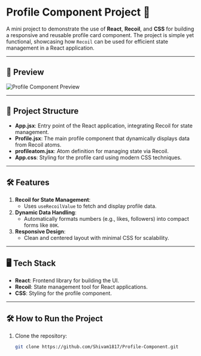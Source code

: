 # Profile Component Project 🚀

A mini project to demonstrate the use of **React**, **Recoil**, and **CSS** for building a responsive and reusable profile card component. The project is simple yet functional, showcasing how `Recoil` can be used for efficient state management in a React application.

---

## 📸 Preview
![Profile Component Preview]([./path/to/your/image.png](https://github.com/user-attachments/assets/8901f1fb-49b4-4cce-8987-885ed52e053c))

---

## 📂 Project Structure
- **App.jsx**: Entry point of the React application, integrating Recoil for state management.
- **Profile.jsx**: The main profile component that dynamically displays data from Recoil atoms.
- **profileatom.jsx**: Atom definition for managing state via Recoil.
- **App.css**: Styling for the profile card using modern CSS techniques.

---

## 🛠️ Features
1. **Recoil for State Management**: 
   - Uses `useRecoilValue` to fetch and display profile data.
2. **Dynamic Data Handling**: 
   - Automatically formats numbers (e.g., likes, followers) into compact forms like `80K`.
3. **Responsive Design**: 
   - Clean and centered layout with minimal CSS for scalability.

---

## 🖥️ Tech Stack
- **React**: Frontend library for building the UI.
- **Recoil**: State management tool for React applications.
- **CSS**: Styling for the profile component.

---

## 🛠️ How to Run the Project

1. Clone the repository:
   ```bash
   git clone https://github.com/Shivam1817/Profile-Component.git
